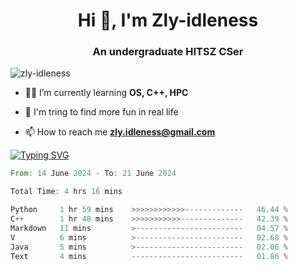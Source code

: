 <h1 align="center">Hi 👋, I'm Zly-idleness</h1>

<h3 align="center">An undergraduate HITSZ CSer</h3>

<p align="left"> <img src="https://komarev.com/ghpvc/?username=zly-idleness&label=Profile%20views&color=0e75b6&style=flat" alt="zly-idleness" /> </p>


- 👨‍💻 I’m currently learning **OS, C++, HPC**

- 🌱 I'm tring to find more fun in real life

- 📫 How to reach me **zly.idleness@gmail.com**



[![Typing SVG](https://readme-typing-svg.herokuapp.com?font=Fira+Code&pause=1000&width=435&lines=I+Maybe+Slow)](https://git.io/typing-svg)


<!--START_SECTION:waka-->

```rust
From: 14 June 2024 - To: 21 June 2024

Total Time: 4 hrs 16 mins

Python     1 hr 59 mins    >>>>>>>>>>>>-------------   46.44 %
C++        1 hr 48 mins    >>>>>>>>>>>--------------   42.39 %
Markdown   11 mins         >------------------------   04.57 %
V          6 mins          >------------------------   02.68 %
Java       5 mins          >------------------------   02.06 %
Text       4 mins          -------------------------   01.86 %
```

<!--END_SECTION:waka-->


